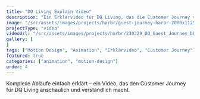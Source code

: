 ```yaml
---
title: "DQ Living Explain Video"
description: "Ein Erklärvideo für DQ Living, das die Customer Journey visualisiert"
image: "/src/assets/images/projects/harbr/guest-journey-harbr-2000x1125.jpg"
projectType: "video"
videoUrl: "/src/assets/images/projects/harbr/230329_DQ_Guest_Journey_DE_Full-HD-30FPS.mp4"
gallery: [
]
tags: ["Motion Design", "Animation", "Erklärvideo", "Customer Journey"]
featured: true
categories: ["animation", "motion-design"]
order: 4
---
```


Komplexe Abläufe einfach erklärt – ein Video, das den Customer Journey für DQ Living anschaulich und verständlich macht. 